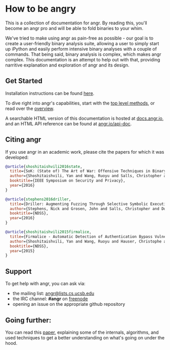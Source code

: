 # How to be angry

This is a collection of documentation for angr.
By reading this, you'll become an angr pro and will be able to fold binaries to your whim.

We've tried to make using angr as pain-free as possible - our goal is to create a user-friendly binary analysis suite, allowing a user to simply start up iPython and easily perform intensive binary analyses with a couple of commands.
That being said, binary analysis is complex, which makes angr complex.
This documentation is an attempt to help out with that, providing narritive explanation and exploration of angr and its design.

## Get Started

Installation instructions can be found [here](./INSTALL.md).

To dive right into angr's capabilities, start with the [top level methods](./docs/toplevel.md), or read over the [overview](./docs/overview.md).

A searchable HTML version of this documentation is hosted at [docs.angr.io](http://docs.angr.io/), and an HTML API reference can be found at [angr.io/api-doc](http://angr.io/api-doc/).

## Citing angr

If you use angr in an academic work, please cite the papers for which it was developed:

```bibtex
@article{shoshitaishvili2016state,
  title={SoK: (State of) The Art of War: Offensive Techniques in Binary Analysis},
  author={Shoshitaishvili, Yan and Wang, Ruoyu and Salls, Christopher and Stephens, Nick and Polino, Mario and Dutcher, Andrew and Grosen, John and Feng, Siji and Hauser, Christophe and Kruegel, Christopher and Vigna, Giovanni},
  booktitle={IEEE Symposium on Security and Privacy},
  year={2016}
}

@article{stephens2016driller,
  title={Driller: Augmenting Fuzzing Through Selective Symbolic Execution},
  author={Stephens, Nick and Grosen, John and Salls, Christopher and Dutcher, Andrew and Wang, Ruoyu and Corbetta, Jacopo and Shoshitaishvili, Yan and Kruegel, Christopher and Vigna, Giovanni},
  booktitle={NDSS},
  year={2016}
}

@article{shoshitaishvili2015firmalice,
  title={Firmalice - Automatic Detection of Authentication Bypass Vulnerabilities in Binary Firmware},
  author={Shoshitaishvili, Yan and Wang, Ruoyu and Hauser, Christophe and Kruegel, Christopher and Vigna, Giovanni},
  booktitle={NDSS},
  year={2015}
}
```

## Support

To get help with angr, you can ask via:

- the mailing list: angr@lists.cs.ucsb.edu
- the IRC channel: **#angr** on [freenode](https://freenode.net/)
- opening an issue on the appropriate github repository

## Going further:

You can read this [paper][paper], explaining some of the internals, algorithms,
and used techniques to get a better understanding on what's going on under the
hood.

[paper]: https://www.cs.ucsb.edu/~vigna/publications/2016_SP_angrSoK.pdf
